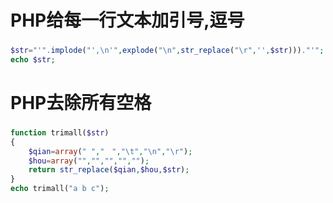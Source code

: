# PHP给每一行文本加引号,逗号
###
```PHP
$str="'".implode("',\n'",explode("\n",str_replace("\r",'',$str)))."'";
echo $str;
```
# PHP去除所有空格
###
```PHP
function trimall($str)
{
    $qian=array(" ","　","\t","\n","\r");
    $hou=array("","","","","");
    return str_replace($qian,$hou,$str); 
}
echo trimall("a b c");
```
